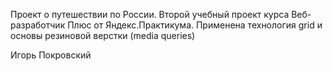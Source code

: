 Проект о путешествии по России.
Второй учебный проект курса Веб-разработчик Плюс от Яндекс.Практикума. Применена технология grid и основы резиновой верстки (media queries)

Игорь Покровский